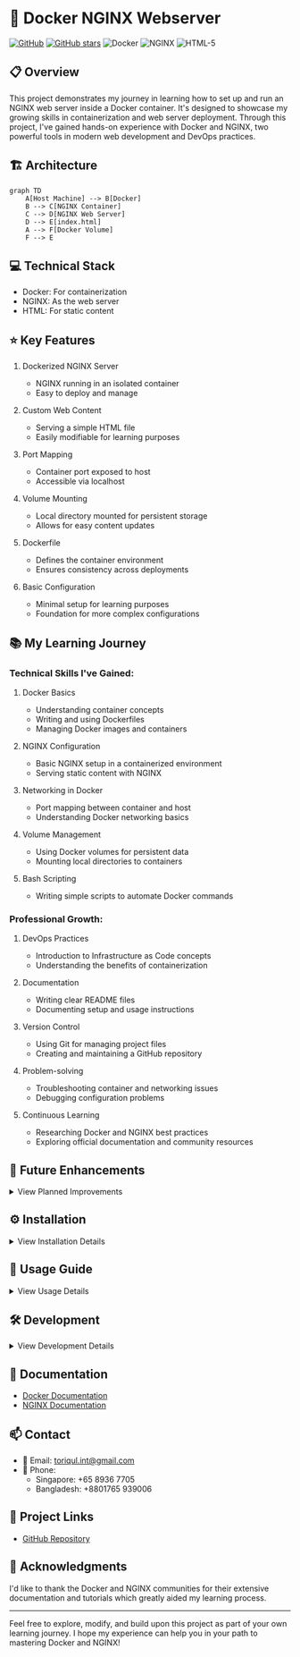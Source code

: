 # 🚀 Docker NGINX Webserver

[![GitHub](https://img.shields.io/badge/GitHub-docker--nginx--webserver-blue?style=flat&logo=github)](https://github.com/TheToriqul/docker-nginx-webserver)
[![GitHub stars](https://img.shields.io/github/stars/TheToriqul/docker-nginx-webserver?style=social)](https://github.com/TheToriqul/docker-nginx-webserver/stargazers)
![Docker](https://img.shields.io/badge/Docker-2CA5E0?style=for-the-badge&logo=docker&logoColor=white)
![NGINX](https://img.shields.io/badge/Nginx-009639?style=for-the-badge&logo=nginx&logoColor=white)
![HTML-5](https://img.shields.io/badge/HTML5-E34F26?style=for-the-badge&logo=html5&logoColor=white)

## 📋 Overview

This project demonstrates my journey in learning how to set up and run an NGINX web server inside a Docker container. It's designed to showcase my growing skills in containerization and web server deployment. Through this project, I've gained hands-on experience with Docker and NGINX, two powerful tools in modern web development and DevOps practices.

## 🏗 Architecture

```mermaid
graph TD
    A[Host Machine] --> B[Docker]
    B --> C[NGINX Container]
    C --> D[NGINX Web Server]
    D --> E[index.html]
    A --> F[Docker Volume]
    F --> E
```

## 💻 Technical Stack

- Docker: For containerization
- NGINX: As the web server
- HTML: For static content

## ⭐ Key Features

1. Dockerized NGINX Server
   - NGINX running in an isolated container
   - Easy to deploy and manage

2. Custom Web Content
   - Serving a simple HTML file
   - Easily modifiable for learning purposes

3. Port Mapping
   - Container port exposed to host
   - Accessible via localhost

4. Volume Mounting
   - Local directory mounted for persistent storage
   - Allows for easy content updates

5. Dockerfile
   - Defines the container environment
   - Ensures consistency across deployments

6. Basic Configuration
   - Minimal setup for learning purposes
   - Foundation for more complex configurations

## 📚 My Learning Journey

### Technical Skills I've Gained:

1. Docker Basics
   - Understanding container concepts
   - Writing and using Dockerfiles
   - Managing Docker images and containers

2. NGINX Configuration
   - Basic NGINX setup in a containerized environment
   - Serving static content with NGINX

3. Networking in Docker
   - Port mapping between container and host
   - Understanding Docker networking basics

4. Volume Management
   - Using Docker volumes for persistent data
   - Mounting local directories to containers

5. Bash Scripting
   - Writing simple scripts to automate Docker commands

### Professional Growth:

1. DevOps Practices
   - Introduction to Infrastructure as Code concepts
   - Understanding the benefits of containerization

2. Documentation
   - Writing clear README files
   - Documenting setup and usage instructions

3. Version Control
   - Using Git for managing project files
   - Creating and maintaining a GitHub repository

4. Problem-solving
   - Troubleshooting container and networking issues
   - Debugging configuration problems

5. Continuous Learning
   - Researching Docker and NGINX best practices
   - Exploring official documentation and community resources

## 🔄 Future Enhancements

<details>
<summary>View Planned Improvements</summary>

1. Implement HTTPS using Let's Encrypt
2. Add custom NGINX configuration for better performance
3. Create a multi-container setup with a backend API
4. Implement logging and monitoring solutions
5. Optimize the Dockerfile for a production environment
6. Explore Docker Compose for easier management
</details>

## ⚙️ Installation

<details>
<summary>View Installation Details</summary>

### Prerequisites
- Docker installed on your system
- Git for cloning the repository

### Setup Steps
1. Clone the repository:
   ```bash
   git clone https://github.com/TheToriqul/docker-nginx-webserver.git
   cd docker-nginx-webserver
   ```

2. Build the Docker image:
   ```bash
   docker build -t my-nginx .
   ```

3. Run the container:
   ```bash
   docker run --name nginx-server -p 8080:80 -d my-nginx
   ```

### Configuration
No additional configuration is needed for basic usage.
</details>

## 📖 Usage Guide

<details>
<summary>View Usage Details</summary>

### Basic Usage
1. After running the container, open a web browser and go to `http://localhost:8080`
2. You should see the default NGINX welcome page or your custom HTML content

### Modifying Content
1. Edit the `index.html` file in the project directory
2. Rebuild the Docker image and run a new container to see changes

### Stopping the Container
```bash
docker stop nginx-server
```

### Restarting the Container
```bash
docker start nginx-server
```

</details>

## 🛠 Development

<details>
<summary>View Development Details</summary>

### Build Process
To rebuild the image after making changes:
```bash
docker build -t my-nginx .
```

### Testing
Test the setup by accessing `http://localhost:8080` in a web browser after starting the container.

### Deployment
For local deployment, use the run command mentioned in the setup steps.

</details>

## 📝 Documentation

- [Docker Documentation](https://docs.docker.com/)
- [NGINX Documentation](https://nginx.org/en/docs/)

## 📫 Contact

- 📧 Email: toriqul.int@gmail.com
- 📱 Phone: 
  - Singapore: +65 8936 7705
  - Bangladesh: +8801765 939006

## 🔗 Project Links

- [GitHub Repository](https://github.com/TheToriqul/docker-nginx-webserver)

## 👏 Acknowledgments

I'd like to thank the Docker and NGINX communities for their extensive documentation and tutorials which greatly aided my learning process.

---

Feel free to explore, modify, and build upon this project as part of your own learning journey. I hope my experience can help you in your path to mastering Docker and NGINX!